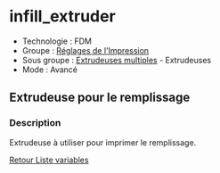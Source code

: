 # infill_extruder

* Technologie : FDM
* Groupe : [Réglages de l'Impression](../print_settings/print_settings.md)
* Sous groupe :  [Extrudeuses multiples](../print_settings/print_settings.md#extrudeuses-multiples) - Extrudeuses
* Mode : Avancé

## Extrudeuse pour le remplissage

### Description

Extrudeuse à utiliser pour imprimer le remplissage.

[Retour Liste variables](variable_list.md)